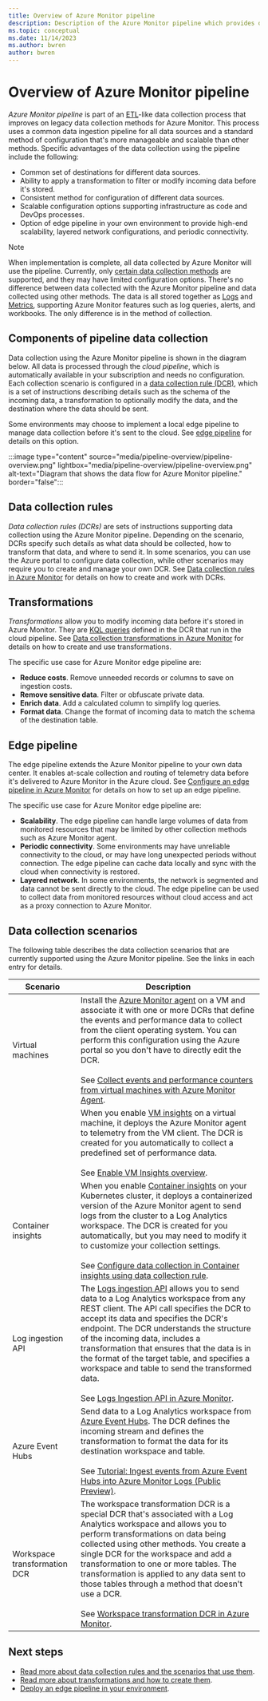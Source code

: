 ```yaml
---
title: Overview of Azure Monitor pipeline
description: Description of the Azure Monitor pipeline which provides data ingestion for Azure Monitor.
ms.topic: conceptual
ms.date: 11/14/2023
ms.author: bwren
author: bwren
---
```


# Overview of Azure Monitor pipeline
*Azure Monitor pipeline* is part of an [ETL](/azure/architecture/data-guide/relational-data/etl)-like data collection process that improves on legacy data collection methods for Azure Monitor. This process uses a common data ingestion pipeline for all data sources and a standard method of configuration that's more manageable and scalable than other methods. Specific advantages of the data collection using the pipeline include the following:

- Common set of destinations for different data sources.
- Ability to apply a transformation to filter or modify incoming data before it's stored.
- Consistent method for configuration of different data sources.
- Scalable configuration options supporting infrastructure as code and DevOps processes.
- Option of edge pipeline in your own environment to provide high-end scalability, layered network configurations, and periodic connectivity.

> [!NOTE]
> When implementation is complete, all data collected by Azure Monitor will use the pipeline. Currently, only [certain data collection methods](#data-collection-scenarios) are supported, and they may have limited configuration options. There's no difference between data collected with the Azure Monitor pipeline and data collected using other methods. The data is all stored together as [Logs](../logs/data-platform-logs.md) and [Metrics](data-platform-metrics.md), supporting Azure Monitor features such as log queries, alerts, and workbooks. The only difference is in the method of collection.

## Components of pipeline data collection
Data collection using the Azure Monitor pipeline is shown in the diagram below. All data is processed through the *cloud pipeline*, which is automatically available in your subscription and needs no configuration. Each collection scenario is configured in a [data collection rule (DCR)](./data-collection-rule-overview.md), which is a set of instructions describing details such as the schema of the incoming data, a transformation to optionally modify the data, and the destination where the data should be sent.

Some environments may choose to implement a local edge pipeline to manage data collection before it's sent to the cloud. See [edge pipeline](#edge-pipeline) for details on this option.

:::image type="content" source="media/pipeline-overview/pipeline-overview.png" lightbox="media/pipeline-overview/pipeline-overview.png" alt-text="Diagram that shows the data flow for Azure Monitor pipeline." border="false":::

## Data collection rules
*Data collection rules (DCRs)* are sets of instructions supporting data collection using the Azure Monitor pipeline. Depending on the scenario, DCRs specify such details as what data should be collected, how to transform that data, and where to send it. In some scenarios, you can use the Azure portal to configure data collection, while other scenarios may require you to create and manage your own DCR. See [Data collection rules in Azure Monitor](./data-collection-rule-overview.md) for details on how to create and work with DCRs.

## Transformations
*Transformations* allow you to modify incoming data before it's stored in Azure Monitor. They are [KQL queries](../logs/log-query-overview.md) defined in the DCR that run in the cloud pipeline. See [Data collection transformations in Azure Monitor](./data-collection-transformations.md) for details on how to create and use transformations.

The specific use case for Azure Monitor edge pipeline are:

- **Reduce costs**. Remove unneeded records or columns to save on ingestion costs.
- **Remove sensitive data**. Filter or obfuscate private data.
- **Enrich data**. Add a calculated column to simplify log queries.
- **Format data**. Change the format of incoming data to match the schema of the destination table. 

## Edge pipeline
The edge pipeline extends the Azure Monitor pipeline to your own data center. It enables at-scale collection and routing of telemetry data before it's delivered to Azure Monitor in the Azure cloud. See [Configure an edge pipeline in Azure Monitor](./edge-pipeline-configure.md) for details on how to set up an edge pipeline.

The specific use case for Azure Monitor edge pipeline are:

- **Scalability**. The edge pipeline can handle large volumes of data from monitored resources that may be limited by other collection methods such as Azure Monitor agent.
- **Periodic connectivity**. Some environments may have unreliable connectivity to the cloud, or may have long unexpected periods without connection. The edge pipeline can cache data locally and sync with the cloud when connectivity is restored.
- **Layered network**. In some environments, the network is segmented and data cannot be sent directly to the cloud. The edge pipeline can be used to collect data from monitored resources without cloud access and act as a proxy connection to Azure Monitor.

## Data collection scenarios
The following table describes the data collection scenarios that are currently supported using the Azure Monitor pipeline. See the links in each entry for details.

| Scenario | Description |
| --- | --- |
| Virtual machines | Install the [Azure Monitor agent](../agents/agents-overview.md) on a VM and associate it with one or more DCRs that define the events and performance data to collect from the client operating system. You can perform this configuration using the Azure portal so you don't have to directly edit the DCR.<br><br>See [Collect events and performance counters from virtual machines with Azure Monitor Agent](../agents/data-collection-rule-azure-monitor-agent.md). |
| | When you enable [VM insights](../vm/vminsights-overview.md) on a virtual machine, it deploys the Azure Monitor agent to telemetry from the VM client. The DCR is created for you automatically to collect a predefined set of performance data.<br><br>See [Enable VM Insights overview](../vm/vminsights-enable-overview.md). |
| Container insights | When you enable [Container insights](../containers/container-insights-overview.md) on your Kubernetes cluster, it deploys a containerized version of the Azure Monitor agent to send logs from the cluster to a Log Analytics workspace. The DCR is created for you automatically, but you may need to modify it to customize your collection settings.<br><br>See [Configure data collection in Container insights using data collection rule](../containers/container-insights-data-collection-dcr.md).  | 
| Log ingestion API | The [Logs ingestion API](../logs/logs-ingestion-api-overview.md) allows you to send data to a Log Analytics workspace from any REST client. The API call specifies the DCR to accept its data and specifies the DCR's endpoint. The DCR understands the structure of the incoming data, includes a transformation that ensures that the data is in the format of the target table, and specifies a workspace and table to send the transformed data.<br><br>See [Logs Ingestion API in Azure Monitor](../logs/logs-ingestion-api-overview.md). |
| Azure Event Hubs | Send data to a Log Analytics workspace from [Azure Event Hubs](../../event-hubs/event-hubs-about.md). The DCR defines the incoming stream and defines the transformation to format the data for its destination workspace and table.<br><br>See [Tutorial: Ingest events from Azure Event Hubs into Azure Monitor Logs (Public Preview)](../logs/ingest-logs-event-hub.md). |
| Workspace transformation DCR | The workspace transformation DCR is a special DCR that's associated with a Log Analytics workspace and allows you to perform transformations on data being collected using other methods. You create a single DCR for the workspace and add a transformation to one or more tables. The transformation is applied to any data sent to those tables through a method that doesn't use a DCR.<br><br>See [Workspace transformation DCR in Azure Monitor](./data-collection-transformations-workspace.md). |


## Next steps

- [Read more about data collection rules and the scenarios that use them](./data-collection-rule-overview.md).
- [Read more about transformations and how to create them](./data-collection-transformations.md).
- [Deploy an edge pipeline in your environment](./edge-pipeline-configure.md).

